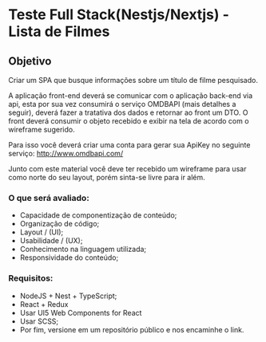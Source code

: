 # Teste Full Stack(Nestjs/Nextjs) - Lista de Filmes

## Objetivo

Criar um SPA que busque informações sobre um título de filme pesquisado.


A aplicação front-end deverá se comunicar com o aplicação back-end via api, esta por sua vez
consumirá o serviço OMDBAPI (mais detalhes a seguir), deverá fazer a tratativa dos dados e retornar
ao front um DTO. O front deverá consumir o objeto recebido e exibir na tela de acordo com o wireframe
sugerido.


Para isso você deverá criar uma conta para gerar sua ApiKey no seguinte serviço:
http://www.omdbapi.com/


Junto com este material você deve ter recebido um wireframe para usar como norte do seu layout,
porém sinta-se livre para ir além.


### O que será avaliado:

- Capacidade de componentização de conteúdo;
- Organização de código;
- Layout / (UI);
- Usabilidade / (UX);
- Conhecimento na linguagem utilizada;
- Responsividade do conteúdo;


### Requisitos:


- NodeJS + Nest + TypeScript;
- React + Redux
- Usar UI5 Web Components for React
- Usar SCSS;
- Por fim, versione em um repositório público e nos encaminhe o link.